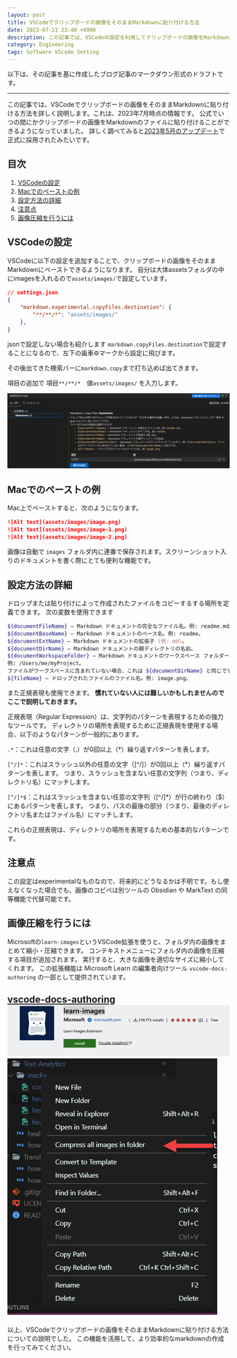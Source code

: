 ```yaml
---
layout: post
title: VSCodeでクリップボードの画像をそのままMarkdownに貼り付ける方法
date: 2023-07-21 23:40 +0900
description: この記事では、VSCodeの設定を利用してクリップボードの画像をMarkdownに直接貼り付ける方法を詳しく説明します。また、Windowsでのペースト例や、画像圧縮のためのVSCode拡張機能についても触れています。この情報は2023年7月時点のものです
category: Engineering
tags: Software VScode Setting
---
```

以下は、その記事を基に作成したブログ記事のマークダウン形式のドラフトです。

---

この記事では、VSCodeでクリップボードの画像をそのままMarkdownに貼り付ける方法を詳しく説明します。これは、2023年7月時点の情報です。
公式でいつの間にかクリップボードの画像をMarkdownのファイルに貼り付けることができるようになっていました。
詳しく調べてみると[2023年5月のアップデート](https://code.visualstudio.com/updates/v1_79#_markdowncopyfilesdestination)で正式に採用されたみたいです。


## 目次

1. [VSCodeの設定](#VSCodeの設定)
2. [Macでのペーストの例](#Macでのペーストの例)
3. [設定方法の詳細](#設定方法の詳細)
4. [注意点](#注意点)
5. [画像圧縮を行うには](#画像圧縮を行うには)

## VSCodeの設定

VSCodeに以下の設定を追加することで、クリップボードの画像をそのままMarkdownにペーストできるようになります。
自分は大体assetsフォルダの中にimagesを入れるので`assets/images/`で設定しています。

```json
// settings.json
{
    "markdown.experimental.copyFiles.destination": {
        "**/**/*": "assets/images/"
    },
}
```

jsonで設定しない場合も紹介します
`markdown.copyFiles.destination`で設定することになるので、左下の歯車⚙️マークから設定に飛びます。

その後出てきた検索バーに`markdown.copy`まで打ち込めば出てきます。

項目の追加で
項目`**/**/*`　値`assets/images/`
を入力します。

![Alt text](../assets/images/2023-07-21-vscode-settings-for-pasting-images-into-markdown/image.png)


## Macでのペーストの例

Mac上でペーストすると、次のようになります。

```md
![Alt text](assets/images/image.png)
![Alt text](assets/images/image-1.png)
![Alt text](assets/images/image-2.png)
```

画像は自動で `images` フォルダ内に連番で保存されます。スクリーンショット入りのドキュメントを書く際にとても便利な機能です。

## 設定方法の詳細

ドロップまたは貼り付けによって作成されたファイルをコピーするする場所を定義できます。
次の変数を使用できます

```zsh
${documentFileName} — Markdown ドキュメントの完全なファイル名。例: readme.md。
${documentBaseName} — Markdown ドキュメントのベース名。例: readme。
${documentExtName} — Markdown ドキュメントの拡張子 (例: md)。
${documentDirName} — Markdown ドキュメントの親ディレクトリの名前。
${documentWorkspaceFolder} — Markdown ドキュメントのワークスペース フォルダー。
例: /Users/me/myProject。
ファイルがワークスペースに含まれていない場合、これは ${documentDirName} と同じです。
${fileName} — ドロップされたファイルのファイル名。例: image.png。
```

また正規表現も使用できます。
**慣れていない人には難しいかもしれませんのでここで説明しておきます。**

正規表現（Regular Expression）は、文字列のパターンを表現するための強力なツールです。
ディレクトリの場所を表現するために正規表現を使用する場合、以下のようなパターンが一般的にあります。

`.*`：これは任意の文字（.）が0回以上（*）繰り返すパターンを表します。

`[^/]*`：これはスラッシュ以外の任意の文字（[^/]）が0回以上（*）繰り返すパターンを表します。
つまり、スラッシュを含まない任意の文字列（つまり、ディレクトリ名）にマッチします。

`[^/]*$`：これはスラッシュを含まない任意の文字列（[^/]*）が行の終わり（$）にあるパターンを表します。
つまり、パスの最後の部分（つまり、最後のディレクトリ名またはファイル名）にマッチします。

これらの正規表現は、ディレクトリの場所を表現するための基本的なパターンです。

## 注意点

この設定はexperimentalなものなので、将来的にどうなるかは不明です。もし使えなくなった場合でも、画像のコピペは別ツールの Obsidian や MarkText の同等機能で代替可能です。

## 画像圧縮を行うには

Microsoftの`learn-images`というVSCode拡張を使うと、フォルダ内の画像をまとめて縮小・圧縮できます。
コンテキストメニューにフォルダ内の画像を圧縮する項目が追加されます。
実行すると、大きな画像を適切なサイズに縮小してくれます。
この拡張機能は Microsoft Learn の編集者向けツール `vscode-docs-authoring` の一部として提供されています。

[vscode-docs-authoring](https://marketplace.visualstudio.com/items?itemName=docsmsft.docs-images)
![Alt text](../assets/images/2023-07-21-vscode-settings-for-pasting-images-into-markdown/image-1.png)
![Alt text](../assets/images/2023-07-21-vscode-settings-for-pasting-images-into-markdown/image-2.png)
---

以上、VSCodeでクリップボードの画像をそのままMarkdownに貼り付ける方法についての説明でした。
この機能を活用して、より効率的なmarkdownの作成を行ってみてください。